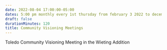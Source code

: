 ```yaml
---
date: 2022-08-04 17:00:00-05:00
dates: 5:00 pm monthly every 1st thursday from february 3 2022 to december 31 2022
draft: false
durationMinutes: 120
title: Community Visioning Meetings
---
```


Toledo Community Visioning Meeting in the Wieting Addition